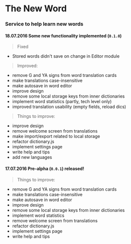 # The New Word
### Service to help learn new words
#### 18.07.2016 Some new functionality implemented (`0.1.0`)

> Fixed
- Stored words didn't save on change in Editor module

> Improved:
- remove G and YA signs from word translation cards
- make translations case-insensitive
- make autosave in word editor
- improve design
- remove some local storage keys from inner dictionaries
- implement word statistics (partly, tech level only)
- improved translation usability (empty fields, reload dics)

> Things to improve:
- improve design
- remove welcome screen from translations
- make import/export related to local storage
- refactor dictionary.js
- implement settings page
- write help and tips
- add new languages

#### 17.07.2016 Pre-alpha (`0.0.1`) released!

> Things to improve:
- remove G and YA signs from word translation cards
- make translations case-insensitive
- make autosave in word editor
- improve design
- remove some local storage keys from inner dictionaries
- implement word statistics
- remove welcome screen from translations
- refactor dictionary.js
- implement settings page
- write help and tips
